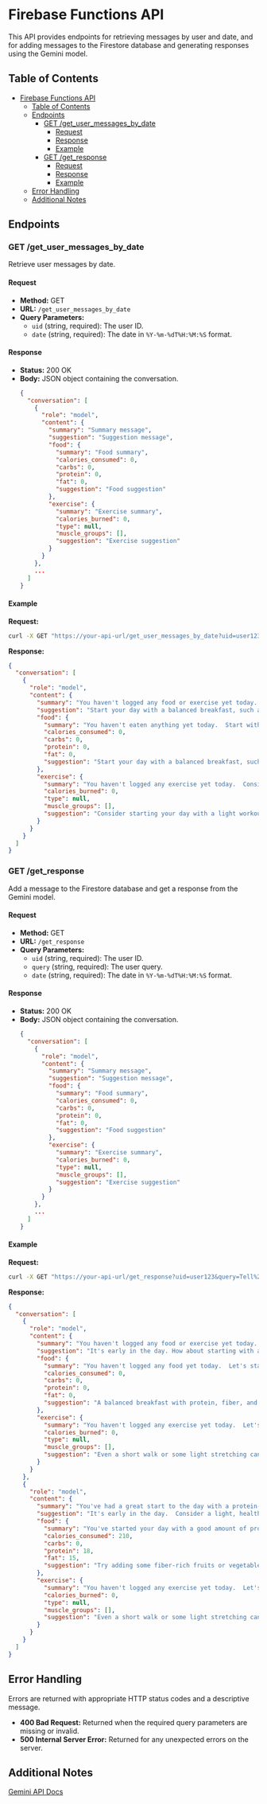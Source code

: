 # Firebase Functions API

This API provides endpoints for retrieving messages by user and date, and for adding messages to the Firestore database and generating responses using the Gemini model.

## Table of Contents
- [Firebase Functions API](#firebase-functions-api)
  - [Table of Contents](#table-of-contents)
  - [Endpoints](#endpoints)
    - [GET /get\_user\_messages\_by\_date](#get-get_user_messages_by_date)
      - [Request](#request)
      - [Response](#response)
      - [Example](#example)
    - [GET /get\_response](#get-get_response)
      - [Request](#request-1)
      - [Response](#response-1)
      - [Example](#example-1)
  - [Error Handling](#error-handling)
  - [Additional Notes](#additional-notes)

## Endpoints

### GET /get_user_messages_by_date

Retrieve user messages by date.

#### Request

- **Method:** GET
- **URL:** `/get_user_messages_by_date`
- **Query Parameters:**
  - `uid` (string, required): The user ID.
  - `date` (string, required): The date in `%Y-%m-%dT%H:%M:%S` format.

#### Response

- **Status:** 200 OK
- **Body:** JSON object containing the conversation.
  ```json
  {
    "conversation": [
      {
        "role": "model",
        "content": {
          "summary": "Summary message",
          "suggestion": "Suggestion message",
          "food": {
            "summary": "Food summary",
            "calories_consumed": 0,
            "carbs": 0,
            "protein": 0,
            "fat": 0,
            "suggestion": "Food suggestion"
          },
          "exercise": {
            "summary": "Exercise summary",
            "calories_burned": 0,
            "type": null,
            "muscle_groups": [],
            "suggestion": "Exercise suggestion"
          }
        }
      },
      ...
    ]
  }
  ```

#### Example

**Request:**
```sh
curl -X GET "https://your-api-url/get_user_messages_by_date?uid=user123&date=2024-06-22T12:00:00"
```

**Response:**
```json
{
  "conversation": [
    {
      "role": "model",
      "content": {
        "summary": "You haven't logged any food or exercise yet today.  Let's get started with a healthy breakfast to fuel your day.",
        "suggestion": "Start your day with a balanced breakfast, such as oatmeal with berries and nuts, or a smoothie with protein powder and fruit. This will provide sustained energy and keep you feeling full until your next meal.",
        "food": {
          "summary": "You haven't eaten anything yet today.  Start with a balanced breakfast to fuel your day.",
          "calories_consumed": 0,
          "carbs": 0,
          "protein": 0,
          "fat": 0,
          "suggestion": "Start your day with a balanced breakfast, such as oatmeal with berries and nuts, or a smoothie with protein powder and fruit. This will provide sustained energy and keep you feeling full until your next meal."
        },
        "exercise": {
          "summary": "You haven't logged any exercise yet today.  Consider starting your day with a light workout.",
          "calories_burned": 0,
          "type": null,
          "muscle_groups": [],
          "suggestion": "Consider starting your day with a light workout, such as a 30-minute walk or a quick yoga session. This will help to boost your energy levels and improve your mood."
        }
      }
    }
  ]
}
```

### GET /get_response

Add a message to the Firestore database and get a response from the Gemini model.

#### Request

- **Method:** GET
- **URL:** `/get_response`
- **Query Parameters:**
  - `uid` (string, required): The user ID.
  - `query` (string, required): The user query.
  - `date` (string, required): The date in `%Y-%m-%dT%H:%M:%S` format.

#### Response

- **Status:** 200 OK
- **Body:** JSON object containing the conversation.
  ```json
  {
    "conversation": [
      {
        "role": "model",
        "content": {
          "summary": "Summary message",
          "suggestion": "Suggestion message",
          "food": {
            "summary": "Food summary",
            "calories_consumed": 0,
            "carbs": 0,
            "protein": 0,
            "fat": 0,
            "suggestion": "Food suggestion"
          },
          "exercise": {
            "summary": "Exercise summary",
            "calories_burned": 0,
            "type": null,
            "muscle_groups": [],
            "suggestion": "Exercise suggestion"
          }
        }
      },
      ...
    ]
  }
  ```

#### Example

**Request:**
```sh
curl -X GET "https://your-api-url/get_response?uid=user123&query=Tell%20me%20a%20joke&date=2024-06-22T12:05:00"
```

**Response:**
```json
{
  "conversation": [
    {
      "role": "model",
      "content": {
        "summary": "You haven't logged any food or exercise yet today. Let's get started!",
        "suggestion": "It's early in the day. How about starting with a nutritious breakfast to fuel your morning?",
        "food": {
          "summary": "You haven't logged any food yet today.  Let's start with a healthy breakfast!",
          "calories_consumed": 0,
          "carbs": 0,
          "protein": 0,
          "fat": 0,
          "suggestion": "A balanced breakfast with protein, fiber, and healthy fats will keep you energized throughout the morning. Consider oatmeal with berries and nuts, or eggs with whole-wheat toast."
        },
        "exercise": {
          "summary": "You haven't logged any exercise yet today.  Let's get moving!",
          "calories_burned": 0,
          "type": null,
          "muscle_groups": [],
          "suggestion": "Even a short walk or some light stretching can help you feel more energized and focused.  Choose an activity you enjoy and get your body moving!"
        }
      }
    },
    {
      "role": "model",
      "content": {
        "summary": "You've had a great start to the day with a protein-packed breakfast!  Let's keep the momentum going with a balanced lunch and some exercise.",
        "suggestion": "It's early in the day.  Consider a light, healthy snack before your next meal to keep you feeling satisfied.",
        "food": {
          "summary": "You've started your day with a good amount of protein from your eggs.  Keep up the good work!",
          "calories_consumed": 210,
          "carbs": 0,
          "protein": 18,
          "fat": 15,
          "suggestion": "Try adding some fiber-rich fruits or vegetables to your next meal to keep your energy levels stable throughout the day.  Consider a salad with grilled chicken or a whole-wheat wrap with hummus and veggies."
        },
        "exercise": {
          "summary": "You haven't logged any exercise yet today.  Let's get moving!",
          "calories_burned": 0,
          "type": null,
          "muscle_groups": [],
          "suggestion": "Even a short walk or some light stretching can help you feel more energized and focused.  Choose an activity you enjoy and get your body moving!"
        }
      }
    }
  ]
}
```

## Error Handling

Errors are returned with appropriate HTTP status codes and a descriptive message.

- **400 Bad Request:** Returned when the required query parameters are missing or invalid.
- **500 Internal Server Error:** Returned for any unexpected errors on the server.

## Additional Notes
[Gemini API Docs](https://ai.google.dev/gemini-api/docs/get-started/tutorial?lang=python&authuser=0)